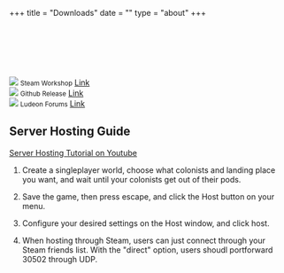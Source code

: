 +++
title = "Downloads"
date = ""
type = "about"
+++

&nbsp;

&nbsp;

&nbsp;

<div id="download-container">
	<div class="download">
		<a href="https://steamcommunity.com/sharedfiles/filedetails/?id=1752864297"><img src="/images/steam.svg" class="download-image"/></a>
		<small>Steam Workshop</small>
		<a class="download-link" href="https://steamcommunity.com/sharedfiles/filedetails/?id=1752864297">Link</a>
		<small><strong><a href=""></a></strong></small>
	</div>
	<div class="download">
		<a href="https://github.com/Parexy/Multiplayer/releases"><img src="/images/github.svg" class="download-image"/></a>
		<small>Github Release</small>
		<a class="download-link" href="https://github.com/Parexy/Multiplayer/releases">Link</a>
		<small><strong><a href=""></a></strong></small>
	</div>
	<div class="download">
		<a href="https://ludeon.com/forums/index.php?topic=49142.0"><img src="/images/ludeon.svg" class="download-image"/></a>
		<small>Ludeon Forums</small>
		<a class="download-link" href="https://ludeon.com/forums/index.php?topic=49142.0">Link</a>
		<small><strong><a href=""></a></strong></small>
	</div>
</div>

<div id="download-sublinks">
	<small><a href=""></a></small>
	<small><a href=""></a></small>
</div>


<!-- {{< imgw "/images/download/steam-icon" >}}  Steam Workshop Download - https://steamcommunity.com/sharedfiles/filedetails/?id=1752864297

{{< imgw "/images/download/github-logo" >}}  Github Releases - https://github.com/Parexy/Multiplayer/releases
-->

## Server Hosting Guide
[Server Hosting Tutorial on Youtube](https://youtu.be/tKuaS3CTFKo)

1. Create a singleplayer world, choose what colonists and landing place you want, and wait until your colonists get out of their pods.

2. Save the game, then press escape, and click the Host button on your menu.

3. Configure your desired settings on the Host window, and click host.

4. When hosting through Steam, users can just connect through your Steam friends list. With  the "direct" option, users shoudl portforward 30502 through UDP.

&nbsp;

&nbsp;

&nbsp;
